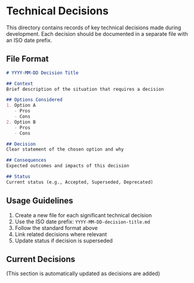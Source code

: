 # Technical Decisions

This directory contains records of key technical decisions made during development. Each decision should be documented in a separate file with an ISO date prefix.

## File Format

```markdown
# YYYY-MM-DD Decision Title

## Context
Brief description of the situation that requires a decision

## Options Considered
1. Option A
   - Pros
   - Cons
2. Option B
   - Pros
   - Cons

## Decision
Clear statement of the chosen option and why

## Consequences
Expected outcomes and impacts of this decision

## Status
Current status (e.g., Accepted, Superseded, Deprecated)
```

## Usage Guidelines

1. Create a new file for each significant technical decision
2. Use the ISO date prefix: `YYYY-MM-DD-decision-title.md`
3. Follow the standard format above
4. Link related decisions where relevant
5. Update status if decision is superseded

## Current Decisions

(This section is automatically updated as decisions are added)